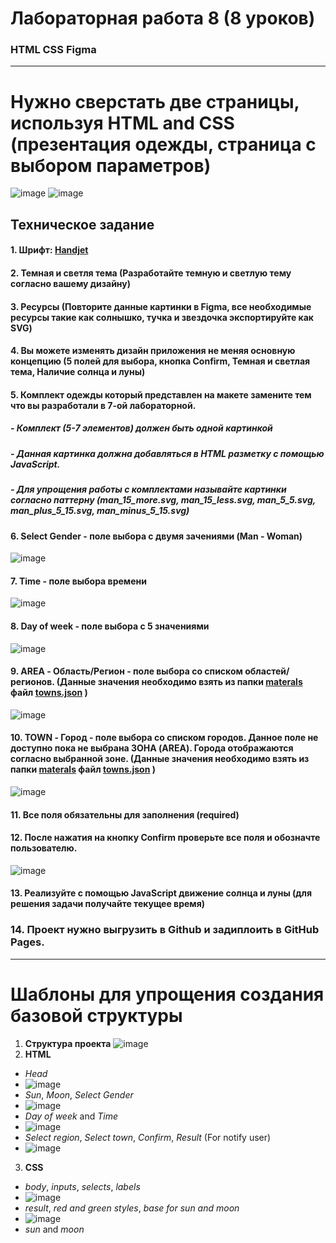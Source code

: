 # **Лабораторная работа 8 (8 уроков)**
### HTML CSS Figma

---
# Нужно сверстать две страницы, используя HTML and CSS (презентация одежды, страница с выбором параметров)
![image](https://github.com/user-attachments/assets/20a1a582-5d60-43ca-a27c-dbd04d28883b)
![image](https://github.com/user-attachments/assets/cdcbc686-1e59-485c-b41a-01fbe26c7da9)

## Техническое задание
#### 1. Шрифт: [Handjet](https://fonts.google.com/specimen/Handjet)
#### 2. Темная и светля тема (Разработайте темную и светлую тему согласно вашему дизайну)
#### 3. Ресурсы (Повторите данные картинки в Figma, все необходимые ресурсы такие как солнышко, тучка и звездочка экспортируйте как SVG)
#### 4. Вы можете изменять дизайн приложения не меняя основную концепцию (5 полей для выбора, кнопка Confirm, Темная и светлая тема, Наличие солнца и луны)
#### 5. Комплект одежды который представлен на макете замените тем что вы разработали в 7-ой лабораторной.
##### - Комплект (5-7 элементов) должен быть одной картинкой
##### - Данная картинка должна добавляться в HTML разметку с помощью JavaScript.
##### - Для упрощения работы с комплектами называйте картинки согласно паттерну (man_15_more.svg, man_15_less.svg, man_5_5.svg, man_plus_5_15.svg, man_minus_5_15.svg)
#### 6. Select Gender - поле выбора с двумя зачениями (Man - Woman)
![image](https://github.com/user-attachments/assets/bfafea1b-dba4-41de-b99e-a31fc41c3d90)
#### 7. Time - поле выбора времени
![image](https://github.com/user-attachments/assets/54eb61a5-3a51-4f76-8261-01ffb66adfd5)
#### 8. Day of week - поле выбора с 5 значениями
![image](https://github.com/user-attachments/assets/a2d1f2c0-042b-4d1e-9aff-e10a0e42b675)
#### 9. AREA - Область/Регион - поле выбора со списком областей/регионов. (Данные значения необходимо взять из папки [materals](./materials/) файл [towns.json](./materials/towns.json) )
![image](https://github.com/user-attachments/assets/d8a41b1a-a394-4f0a-9ec2-85d391327ded)
#### 10. TOWN - Город - поле выбора со списком городов. Данное поле не доступно пока не выбрана ЗОНА (AREA). Города отображаются согласно выбранной зоне. (Данные значения необходимо взять из папки [materals](./materials/) файл [towns.json](./materials/towns.json) )
![image](https://github.com/user-attachments/assets/1b3ec47b-a990-4f27-af10-dfd637192011)
#### 11. Все поля обязательны для заполнения (required)
#### 12. После нажатия на кнопку Confirm проверьте все поля и обозначте пользователю.
![image](https://github.com/user-attachments/assets/237b459e-3c55-4cfa-a4dc-bcd0020e2e67)
#### 13. Реализуйте с помощью JavaScript движение солнца и луны (для решения задачи получайте текущее время)
### 14. Проект нужно выгрузить в Github и задиплоить в GitHub Pages.
---
# Шаблоны для упрощения создания базовой структуры
1. **Структура проекта**
![image](https://github.com/user-attachments/assets/4e780032-7763-479e-b4ee-8d42f3c1cd61)
2. **HTML**
- *Head*
- ![image](https://github.com/user-attachments/assets/223833cf-9aa4-49fb-bc62-1ea7135a4119)
- *Sun*, *Moon*, *Select Gender*
- ![image](https://github.com/user-attachments/assets/c9c50baf-8df1-4078-9177-af1c87720ce8)
- *Day of week* and *Time*
- ![image](https://github.com/user-attachments/assets/e3fbeb61-3c52-46f9-8174-3eb50b29593d)
- *Select region*, *Select town*, *Confirm*, *Result* (For notify user)
- ![image](https://github.com/user-attachments/assets/d6a1f251-3264-44a1-8199-3e0844496c39)

3. **CSS**
- *body*, *inputs*, *selects*, *labels*
- ![image](https://github.com/user-attachments/assets/2cde6d49-a269-4335-8aaa-66d2aeb8b62b)
- *result*, *red and green styles*, *base for sun and moon*
- ![image](https://github.com/user-attachments/assets/5ccbab78-83d4-41af-8fb1-ebb1a36727f7)
- *sun* and *moon*




